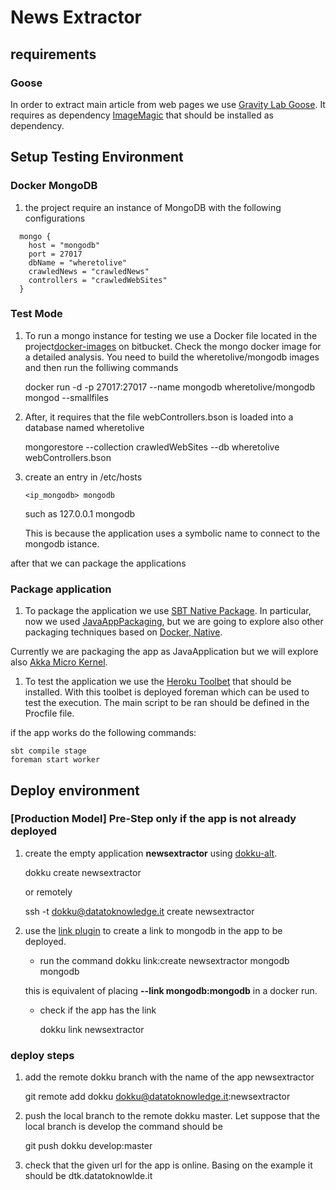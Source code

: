 News Extractor
==============

requirements
------------

### Goose

In order to extract main article from web pages we use [Gravity Lab Goose](). It requires as dependency [ImageMagic](http://www.imagemagick.org/) that should be installed as dependency.

Setup Testing Environment
-------------------------

### Docker MongoDB

1.	the project require an instance of MongoDB with the following configurations

```
  mongo {
    host = "mongodb"
    port = 27017
    dbName = "wheretolive"
    crawledNews = "crawledNews"
    controllers = "crawledWebSites"
  }
```

### Test Mode

1.	To run a mongo instance for testing we use a Docker file located in the project[docker-images](https://bitbucket.org/datatoknowledge/docker-images) on bitbucket. Check the mongo docker image for a detailed analysis. You need to build the wheretolive/mongodb images and then run the folliwing commands

	docker run -d -p 27017:27017 --name mongodb wheretolive/mongodb mongod --smallfiles

2.	After, it requires that the file webControllers.bson is loaded into a database named wheretolive

	mongorestore --collection crawledWebSites --db wheretolive webControllers.bson

3.	create an entry in /etc/hosts

	```
	<ip_mongodb> mongodb
	```

	such as 127.0.0.1 mongodb

	This is because the application uses a symbolic name to connect to the mongodb istance.

after that we can package the applications

### Package application

1.	To package the application we use [SBT Native Package](http://www.scala-sbt.org/sbt-native-packager/index.html). In particular, now we used [JavaAppPackaging](http://www.scala-sbt.org/sbt-native-packager/archetypes/), but we are going to explore also other packaging techniques based on [Docker, Native](http://www.scala-sbt.org/sbt-native-packager/gettingstarted.html#id4).

Currently we are packaging the app as JavaApplication but we will explore also [Akka Micro Kernel](http://www.scala-sbt.org/sbt-native-packager/gettingstarted.html).

1.	To test the application we use the [Heroku Toolbet](https://toolbelt.heroku.com/) that should be installed. With this toolbet is deployed foreman which can be used to test the execution. The main script to be ran should be defined in the Procfile file.

if the app works do the following commands:

```
sbt compile stage
foreman start worker
```

Deploy environment
------------------

### [Production Model] Pre-Step only if the app is not already deployed

1.	create the empty application **newsextractor** using [dokku-alt](https://github.com/dokku-alt/dokku-alt#create-only-application).

	dokku create newsextractor

	or remotely

	ssh -t dokku@datatoknowledge.it create newsextractor

2.	use the [link plugin](https://github.com/rlaneve/dokku-link) to create a link to mongodb in the app to be deployed.

	-	run the command dokku link:create newsextractor mongodb mongodb

	this is equivalent of placing **--link mongodb:mongodb** in a docker run.

	-	check if the app has the link

		dokku link newsextractor

### deploy steps

1.	add the remote dokku branch with the name of the app newsextractor

	git remote add dokku dokku@datatoknowledge.it:newsextractor

2.	push the local branch to the remote dokku master. Let suppose that the local branch is develop the command should be

	git push dokku develop:master

3.	check that the given url for the app is online. Basing on the example it should be dtk.datatoknowlde.it

